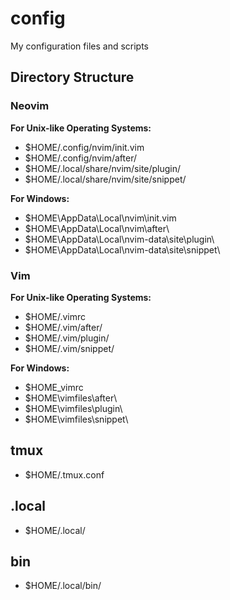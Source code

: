 # config

My configuration files and scripts

## Directory Structure

### Neovim

**For Unix-like Operating Systems:**

- $HOME/.config/nvim/init.vim
- $HOME/.config/nvim/after/
- $HOME/.local/share/nvim/site/plugin/
- $HOME/.local/share/nvim/site/snippet/

**For Windows:**

- $HOME\AppData\Local\nvim\init.vim
- $HOME\AppData\Local\nvim\after\
- $HOME\AppData\Local\nvim-data\site\plugin\
- $HOME\AppData\Local\nvim-data\site\snippet\

### Vim

**For Unix-like Operating Systems:**

- $HOME/.vimrc
- $HOME/.vim/after/
- $HOME/.vim/plugin/
- $HOME/.vim/snippet/

**For Windows:**

- $HOME\_vimrc
- $HOME\vimfiles\after\
- $HOME\vimfiles\plugin\
- $HOME\vimfiles\snippet\

## tmux

- $HOME/.tmux.conf

## .local

- $HOME/.local/

## bin

- $HOME/.local/bin/
